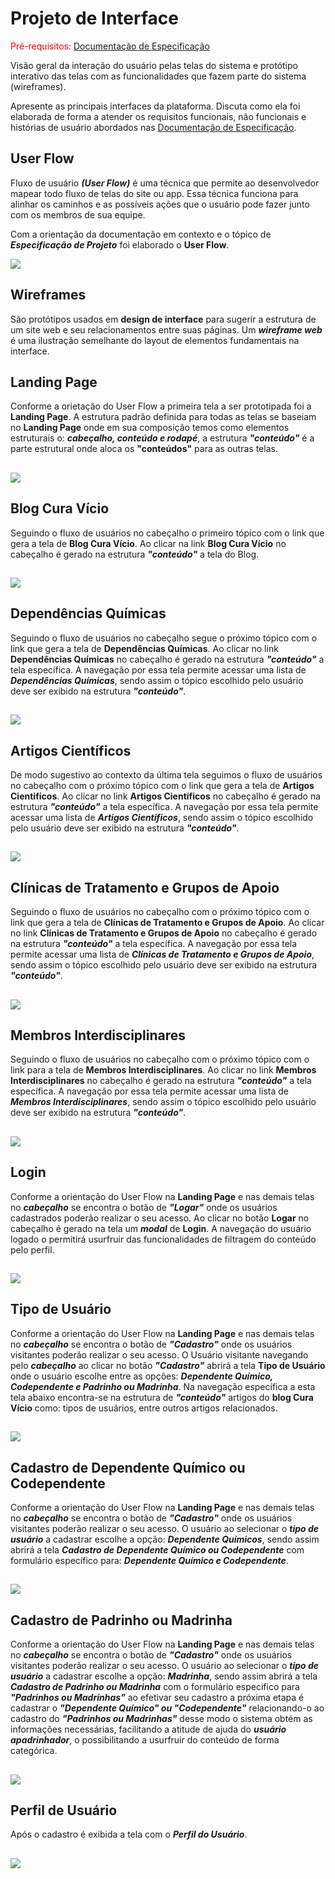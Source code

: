 # Projeto de Interface

<span style="color:red">Pré-requisitos: <a href="2-Especificação do Projeto.md"> Documentação de Especificação</a></span>

Visão geral da interação do usuário pelas telas do sistema e protótipo interativo das telas com as funcionalidades que fazem parte do sistema (wireframes).

Apresente as principais interfaces da plataforma. Discuta como ela foi elaborada de forma a atender os requisitos funcionais, não funcionais e histórias de usuário abordados nas <a href="2-Especificação do Projeto.md"> Documentação de Especificação</a>.

## User Flow

Fluxo de usuário ***(User Flow)*** é uma técnica que permite ao desenvolvedor mapear todo fluxo de telas do site ou app. Essa técnica funciona para alinhar os caminhos e as possíveis ações que o usuário pode fazer junto com os membros de sua equipe.

Com a orientação da documentação em contexto e o tópico de ***Especificação de Projeto*** foi elaborado o **User Flow**. 

<img src="https://user-images.githubusercontent.com/86859418/164999032-df0b94fe-2bcc-41a2-8b4b-20f4655f5dbd.jpg">

## Wireframes

São protótipos usados em **design de interface** para sugerir a estrutura de um site web e seu relacionamentos entre suas páginas. Um ***wireframe web*** é uma ilustração semelhante do layout de elementos fundamentais na interface.

## Landing Page
Conforme a orietação do User Flow a primeira tela a ser prototipada foi a **Landing Page**.
A estrutura padrão definida para todas as telas se baseiam no **Landing Page** onde em sua composição temos como elementos estruturais o: ***cabeçalho, conteúdo e rodapé***, a estrutura ***"conteúdo"*** é a parte estrutural onde aloca os **"conteúdos"** para as outras telas.
##

##
<img src="https://user-images.githubusercontent.com/86859418/164994591-179bfca8-9dbe-431d-a101-3f50eb2b03d2.jpg">

## Blog Cura Vício
Seguindo o fluxo de usuários no cabeçalho o primeiro tópico com o link que gera a tela de **Blog Cura Vício**.
Ao clicar na link **Blog Cura Vício** no cabeçalho é gerado na estrutura ***"conteúdo"*** a tela do Blog. 
##

##
<img src="https://user-images.githubusercontent.com/86859418/164994954-aab84eb6-dc52-4d92-b04e-f720dd0754af.jpg">

## Dependências Químicas
Seguindo o fluxo de usuários no cabeçalho segue o próximo tópico com o link que gera a tela de **Dependências Químicas**.
Ao clicar no link **Dependências Químicas** no cabeçalho é gerado na estrutura ***"conteúdo"*** a tela específica.
A navegação por essa tela permite acessar uma lista de ***Dependências Químicas***, sendo assim o tópico escolhido pelo usuário deve ser exibido na estrutura ***"conteúdo"***.
##

##
<img src="https://user-images.githubusercontent.com/86859418/164995383-d6a1c37a-029a-4757-bed1-056a7968593e.jpg">

## Artigos Científicos
De modo sugestivo ao contexto da última tela seguimos o fluxo de usuários no cabeçalho com o próximo tópico com o link que gera a tela de **Artigos Cientifícos**.
Ao clicar no link **Artigos Científicos** no cabeçalho é gerado na estrutura ***"conteúdo"*** a tela específica.
A navegação por essa tela permite acessar uma lista de ***Artigos Científicos***, sendo assim o tópico escolhido pelo usuário deve ser exibido na estrutura ***"conteúdo"***.
##

##
<img src="https://user-images.githubusercontent.com/86859418/164995241-74c59c12-d63b-4d61-b221-eb6406225b19.jpg">

## Clínicas de Tratamento e Grupos de Apoio
Seguindo o fluxo de usuários no cabeçalho com o próximo tópico com o link que gera a tela de **Clínicas de Tratamento e Grupos de Apoio**.
Ao clicar no link **Clínicas de Tratamento e Grupos de Apoio** no cabeçalho é gerado na estrutura ***"conteúdo"*** a tela específica.
A navegação por essa tela permite acessar uma lista de ***Clínicas de Tratamento e Grupos de Apoio***, sendo assim o tópico escolhido pelo usuário deve ser exibido na estrutura ***"conteúdo"***.
##

##
<img src="https://user-images.githubusercontent.com/86859418/164996139-1e39c526-8033-4012-b40b-d1cbd1aaf9a6.jpg">

## Membros Interdisciplinares
Seguindo o fluxo de usuários no cabeçalho com o próximo tópico com o link para a tela de **Membros Interdisciplinares**.
Ao clicar no link **Membros Interdisciplinares** no cabeçalho é gerado na estrutura ***"conteúdo"*** a tela específica.
A navegação por essa tela permite acessar uma lista de ***Membros Interdisciplinares***, sendo assim o tópico escolhido pelo usuário deve ser exibido na estrutura ***"conteúdo"***.
##

##
<img src="https://user-images.githubusercontent.com/86859418/164996303-33e3429e-f3f8-4439-93c3-cb48b11a2cb4.jpg">

## Login
Conforme a orientação do User Flow na **Landing Page** e nas demais telas no ***cabeçalho*** se encontra o botão de ***"Logar"*** onde os usuários cadastrados poderão realizar o seu acesso.
Ao clicar no botão **Logar** no cabeçalho é gerado na tela um ***modal*** de **Login**.
A navegação do usuário logado o permitirá usurfruir das funcionalidades de filtragem do conteúdo pelo perfil.
##

##
<img src="https://user-images.githubusercontent.com/86859418/164996468-678a67bd-dad6-4a09-a30e-78f075ad1345.jpg">

## Tipo de Usuário
Conforme a orientação do User Flow na **Landing Page** e nas demais telas no ***cabeçalho*** se encontra o botão de ***"Cadastro"*** onde os usuários visitantes poderão realizar o seu acesso.
O Usuário visitante navegando pelo ***cabeçalho*** ao clicar no botão ***"Cadastro"*** abrirá a tela **Tipo de Usuário** onde o usuário escolhe entre as opções: ***Dependente Químico, Codependente e Padrinho ou Madrinha***.
Na navegação específica a esta tela abaixo encontra-se na estrutura de ***"conteúdo"*** artigos do **blog Cura Vício** como: tipos de usuários, entre outros artigos relacionados.
##

##
<img src="https://user-images.githubusercontent.com/86859418/164997451-acf4ce55-c220-4ccd-b5c1-fa9c2c8e2810.jpg">

## Cadastro de Dependente Químico ou Codependente
Conforme a orientação do User Flow na **Landing Page** e nas demais telas no ***cabeçalho*** se encontra o botão de ***"Cadastro"*** onde os usuários visitantes poderão realizar o seu acesso.
O usuário ao selecionar o ***tipo de usuário*** a cadastrar escolhe a opção: ***Dependente Químicos***, sendo assim abrirá a tela ***Cadastro de Dependente Químico ou Codependente*** com formulário específico para: ***Dependente Químico e Codependente***.
##

##
<img src="https://user-images.githubusercontent.com/86859418/164997028-03d33a3c-711a-4f20-83a7-558bd22c0cf0.jpg">

## Cadastro de Padrinho ou Madrinha
Conforme a orientação do User Flow na **Landing Page** e nas demais telas no ***cabeçalho*** se encontra o botão de ***"Cadastro"*** onde os usuários visitantes poderão realizar o seu acesso.
O usuário ao selecionar o ***tipo de usuário*** a cadastrar escolhe a opção: ***Madrinha***, sendo assim abrirá a tela ***Cadastro de Padrinho ou Madrinha*** com o formulário especifico para ***"Padrinhos ou Madrinhas"*** ao efetivar seu cadastro a próxima etapa é cadastrar o ***"Dependente Químico" ou "Codependente"*** relacionando-o ao cadastro do ***"Padrinhos ou Madrinhas"*** desse modo o sistema obtém as informações necessárias, facilitando a atitude de ajuda do ***usuário apadrinhador***, o possibilitando a usurfruir do conteúdo de forma categórica.
##

##
<img src="https://user-images.githubusercontent.com/86859418/164997852-fca716ba-fde0-4e3d-828c-489c96d5a531.jpg">

## Perfil de Usuário
Após o cadastro é exibida a tela com o ***Perfil do Usuário***.
##

##
<img src="https://user-images.githubusercontent.com/86859418/164998020-10c423f7-868c-4d0b-bc08-b2e8639f84d9.jpg">



